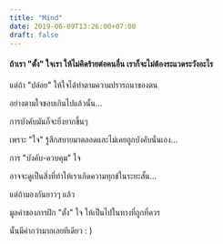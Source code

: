 ```yaml
---
title: "Mind"
date: 2019-06-09T13:26:00+07:00
draft: false
---
```


<h4>ถ้าเรา "ตั้ง" ใจเรา ให้ไม่คิดร้ายต่อคนอื่น เราก็จะไม่ต้องระแวดระวังอะไร</h4>

แต่ถ้า "ปล่อย" ให้ใจได้ทำตามความปรารถนาของตน

อย่างตามใจชอบเกินไปแล้วนั้น...

การบังคับมันก็จะยิ่งยากขึ้นๆ

เพราะ "ใจ" รู้สึกสบายมาตลอดและไม่เคยถูกบังคับนั่นเอง...

การ "บังคับ-ควบคุม" ใจ

อาจจะดูเป็นสิ่งที่ทำให้เราเกิดความทุกข์ในระยะสั้น...

แต่ถ้ามองกันยาวๆ แล้ว

มูลค่าของการฝึก "ตั้ง" ใจ ให้เป็นไปในทางที่ถูกที่ควร

นั้นมีค่ากว่ามากเลยทีเดียว : )
